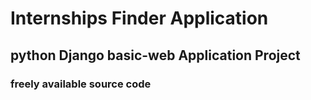# Internships Finder Application

## python Django basic-web Application Project

### freely available source code
